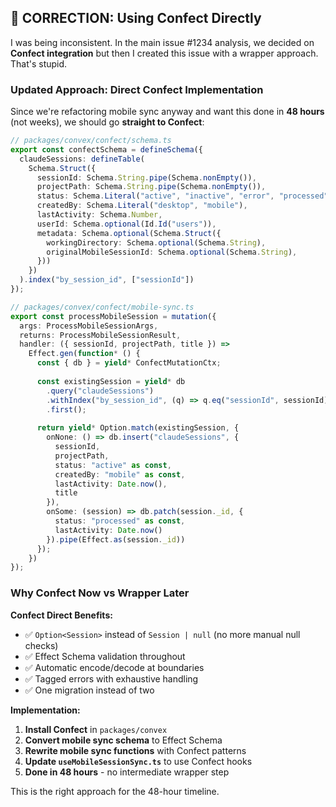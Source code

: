 ## 🧁 **CORRECTION: Using Confect Directly**

I was being inconsistent. In the main issue #1234 analysis, we decided on **Confect integration** but then I created this issue with a wrapper approach. That's stupid.

### **Updated Approach: Direct Confect Implementation**

Since we're refactoring mobile sync anyway and want this done in **48 hours** (not weeks), we should go **straight to Confect**:

```typescript
// packages/convex/confect/schema.ts
export const confectSchema = defineSchema({
  claudeSessions: defineTable(
    Schema.Struct({
      sessionId: Schema.String.pipe(Schema.nonEmpty()),
      projectPath: Schema.String.pipe(Schema.nonEmpty()),
      status: Schema.Literal("active", "inactive", "error", "processed"),
      createdBy: Schema.Literal("desktop", "mobile"),
      lastActivity: Schema.Number,
      userId: Schema.optional(Id.Id("users")),
      metadata: Schema.optional(Schema.Struct({
        workingDirectory: Schema.optional(Schema.String),
        originalMobileSessionId: Schema.optional(Schema.String),
      }))
    })
  ).index("by_session_id", ["sessionId"])
});

// packages/convex/confect/mobile-sync.ts
export const processMobileSession = mutation({
  args: ProcessMobileSessionArgs,
  returns: ProcessMobileSessionResult,
  handler: ({ sessionId, projectPath, title }) =>
    Effect.gen(function* () {
      const { db } = yield* ConfectMutationCtx;
      
      const existingSession = yield* db
        .query("claudeSessions")
        .withIndex("by_session_id", (q) => q.eq("sessionId", sessionId))
        .first();
        
      return yield* Option.match(existingSession, {
        onNone: () => db.insert("claudeSessions", {
          sessionId,
          projectPath,
          status: "active" as const,
          createdBy: "mobile" as const,
          lastActivity: Date.now(),
          title
        }),
        onSome: (session) => db.patch(session._id, {
          status: "processed" as const,
          lastActivity: Date.now()
        }).pipe(Effect.as(session._id))
      });
    })
});
```

### **Why Confect Now vs Wrapper Later**

**Confect Direct Benefits:**
- ✅ `Option<Session>` instead of `Session | null` (no more manual null checks)
- ✅ Effect Schema validation throughout
- ✅ Automatic encode/decode at boundaries
- ✅ Tagged errors with exhaustive handling
- ✅ One migration instead of two

**Implementation:**
1. **Install Confect** in `packages/convex`
2. **Convert mobile sync schema** to Effect Schema 
3. **Rewrite mobile sync functions** with Confect patterns
4. **Update `useMobileSessionSync.ts`** to use Confect hooks
5. **Done in 48 hours** - no intermediate wrapper step

This is the right approach for the 48-hour timeline.